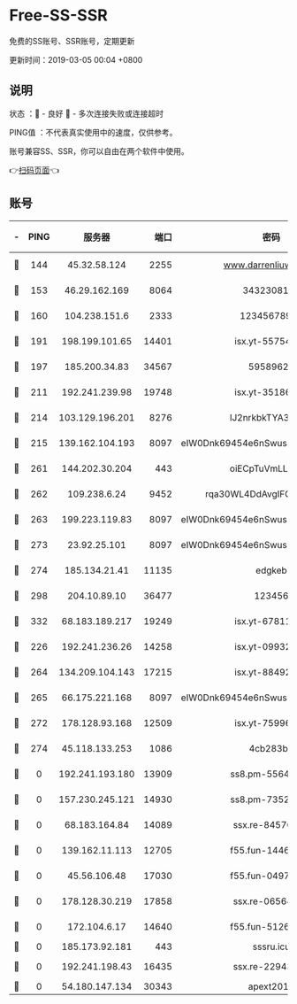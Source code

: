 # Free-SS-SSR

免费的SS账号、SSR账号，定期更新

更新时间：2019-03-05 00:04 +0800

## 说明

状态     ：🙂 - 良好 🙁 - 多次连接失败或连接超时

PING值   ：不代表真实使用中的速度，仅供参考。

账号兼容SS、SSR，你可以自由在两个软件中使用。

👉[扫码页面](https://liesauer.github.io/free-ss-ssr.github.io/)👈

## 账号

|-|PING|服务器|端口|密码|加密方式|区域|
|:----:|:----:|:-----:|-----:|:----:|:----:|:----:|
|🙂|144|45.32.58.124|2255|www.darrenliuwei.com|aes-256-cfb|JP|
|🙂|153|46.29.162.169|8064|3432308177|aes-256-cfb|RU|
|🙂|160|104.238.151.6|2333|12345678900|aes-256-cfb|JP|
|🙂|191|198.199.101.65|14401|isx.yt-55754807|aes-256-cfb|US|
|🙂|197|185.200.34.83|34567|59589627|aes-256-cfb|US|
|🙂|211|192.241.239.98|19748|isx.yt-35186982|aes-256-cfb|US|
|🙂|214|103.129.196.201|8276|lJ2nrkbkTYA30wv0|aes-256-cfb|US|
|🙂|215|139.162.104.193|8097|eIW0Dnk69454e6nSwuspv9DmS201tQ0D|aes-256-cfb|JP|
|🙂|261|144.202.30.204|443|oiECpTuVmLLxk4Ts|aes-256-cfb|US|
|🙂|262|109.238.6.24|9452|rqa30WL4DdAvgIFG6Fs3znzTa|aes-256-cfb|FR|
|🙂|263|199.223.119.83|8097|eIW0Dnk69454e6nSwuspv9DmS201tQ0D|aes-256-cfb|US|
|🙂|273|23.92.25.101|8097|eIW0Dnk69454e6nSwuspv9DmS201tQ0D|aes-256-cfb|US|
|🙂|274|185.134.21.41|11135|edgkeb|aes-256-cfb|GB|
|🙂|298|204.10.89.10|36477|123456|aes-256-cfb|US|
|🙂|332|68.183.189.217|19249|isx.yt-67811831|aes-256-cfb|SG|
|🙂|226|192.241.236.26|14258|isx.yt-09932989|aes-256-cfb|US|
|🙂|264|134.209.104.143|17215|isx.yt-88492022|aes-256-cfb|SG|
|🙂|265|66.175.221.168|8097|eIW0Dnk69454e6nSwuspv9DmS201tQ0D|aes-256-cfb|US|
|🙂|272|178.128.93.168|12509|isx.yt-75996010|aes-256-cfb|SG|
|🙂|274|45.118.133.253|1086|4cb283b8|aes-256-cfb|SG|
|🙁|0|192.241.193.180|13909|ss8.pm-55642212|aes-256-cfb|US|
|🙁|0|157.230.245.121|14930|ss8.pm-73529175|aes-256-cfb|SG|
|🙁|0|68.183.164.84|14089|ssx.re-84576345|aes-256-cfb|US|
|🙁|0|139.162.11.113|12705|f55.fun-14460072|aes-256-cfb|SG|
|🙁|0|45.56.106.48|17030|f55.fun-04977203|aes-256-cfb|US|
|🙁|0|178.128.30.219|17858|ssx.re-06564019|aes-256-cfb|SG|
|🙁|0|172.104.6.17|14640|f55.fun-51267758|aes-256-cfb|US|
|🙁|0|185.173.92.181|443|sssru.icu|rc4-md5|RU|
|🙁|0|192.241.198.43|16435|ssx.re-22943266|aes-256-cfb|US|
|🙁|0|54.180.147.134|30343|apext2019|chacha20|KR|

